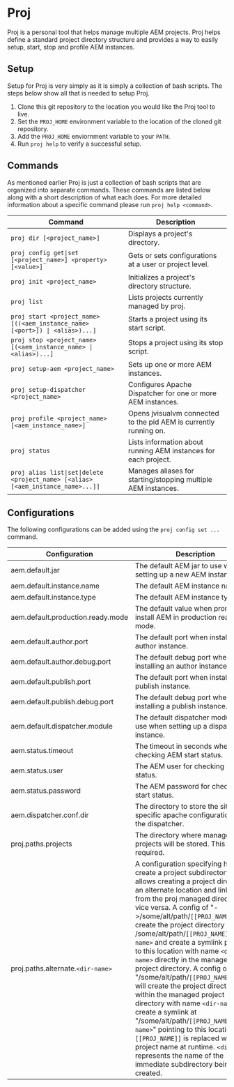 # Proj
Proj is a personal tool that helps manage multiple AEM projects.  Proj helps define a standard project directory structure and provides a way to easily setup, start, stop and profile AEM instances.

## Setup
Setup for Proj is very simply as it is simply a collection of bash scripts.  The steps below show all that is needed to setup Proj.

1. Clone this git repository to the location you would like the Proj tool to live.
2. Set the `PROJ_HOME` environment variable to the location of the cloned git repository.
3. Add the `PROJ_HOME` enviornment variable to your `PATH`.
4. Run `proj help` to verify a successful setup.

## Commands
As mentioned earlier Proj is just a collection of bash scripts that are organized into separate commands.  These commands are listed below along with a short description of what each does.  For more detailed information about a specific command please run `proj help <command>`.

| Command                                                                                                               | Description                                                       |
| --------------------------------------------------------------------------------------------------------------------- | ----------------------------------------------------------------- |
| <code>proj dir [&lt;project_name&gt;]</code>                                                                          | Displays a project's directory.                                   |
| <code>proj config get&#124;set [&lt;project_name&gt;] &lt;property&gt; [&lt;value&gt;]</code>                         | Gets or sets configurations at a user or project level.           |
| <code>proj init &lt;project_name&gt;</code>                                                                           | Initializes a project's directory structure.                      |
| <code>proj list</code>                                                                                                | Lists projects currently managed by proj.                         |
| <code>proj start &lt;project_name&gt; [((&lt;aem_instance_name&gt; [&lt;port&gt;]) &#124; &lt;alias&gt;)...]</code>   | Starts a project using its start script.                          |
| <code>proj stop &lt;project_name&gt; [(&lt;aem_instance_name&gt; &#124; &lt;alias&gt;)...]</code>                     | Stops a project using its stop script.                            |
| <code>proj setup-aem &lt;project_name&gt;</code>                                                                      | Sets up one or more AEM instances.                                |
| <code>proj setup-dispatcher &lt;project_name&gt;</code>                                                               | Configures Apache Dispatcher for one or more AEM instances.       |
| <code>proj profile &lt;project_name&gt; [&lt;aem_instance_name&gt;]</code>                                            | Opens jvisualvm connected to the pid AEM is currently running on. |
| <code>proj status</code>                                                                                              | Lists information about running AEM instances for each project.   |
| <code>proj alias list&#124;set&#124;delete &lt;project_name&gt; [&lt;alias&gt; [&lt;aem_instance_name&gt;...]]</code> | Manages aliases for starting/stopping multiple AEM instances.     |

## Configurations
The following configurations can be added using the `proj config set ...` command.

| Configuration                     | Description |
| --------------------------------- | ----------- |
| aem.default.jar                   | The default AEM jar to use when setting up a new AEM instance. |
| aem.default.instance.name         | The default AEM instance name. |
| aem.default.instance.type         | The default AEM instance type. |
| aem.default.production.ready.mode | The default value when prompted to install AEM in production ready mode. |
| aem.default.author.port           | The default port when installing an author instance. |
| aem.default.author.debug.port     | The default debug port when installing an author instance. |
| aem.default.publish.port          | The default port when installing a publish instance. |
| aem.default.publish.debug.port    | The default debug port when installing a publish instance. |
| aem.default.dispatcher.module     | The default dispatcher module to use when setting up a dispatcher instance. |
| aem.status.timeout                | The timeout in seconds when checking AEM start status. |
| aem.status.user                   | The AEM user for checking start status. |
| aem.status.password               | The AEM password for checking start status. |
| aem.dispatcher.conf.dir           | The directory to store the site specific apache configuration for the dispatcher. |
| proj.paths.projects               | The directory where managed projects will be stored.  This config is required. |
| proj.paths.alternate.`<dir-name>` | A configuration specifying how to create a project subdirectory.  This allows creating a project directory in an alternate location and linking to it from the proj managed directory or vice versa.  A config of "->/some/alt/path/`[[PROJ_NAME]]`" will create the project directory at /some/alt/path/`[[PROJ_NAME]]`/`<dir-name>` and create a symlink pointing to this location with name `<dir-name>` directly in the managed project directory.  A config of "/some/alt/path/`[[PROJ_NAME]]`->" will create the project directory within the managed project directory with name `<dir-name>` and create a symlink at "/some/alt/path/`[[PROJ_NAME]]`/`<dir-name>`" pointing to this location.  `[[PROJ_NAME]]` is replaced with the project name at runtime.  `<dir-name>` represents the name of the immediate subdirectory being created. |
